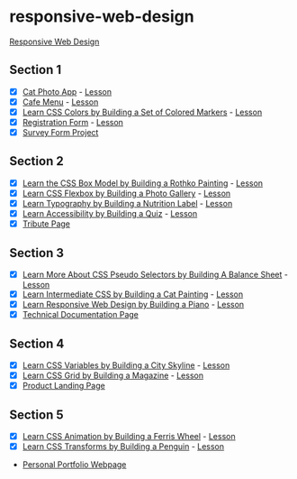 # responsive-web-design

[Responsive Web Design](https://www.freecodecamp.org/learn/2022/responsive-web-design/)

## Section 1

- [x] [Cat Photo App](/responsive-web-design/section-1/cat-photo-app) - [Lesson](https://www.freecodecamp.org/learn/2022/responsive-web-design/learn-html-by-building-a-cat-photo-app)
- [x] [Cafe Menu](/responsive-web-design/section-1/cafe-menu/index) - [Lesson](https://www.freecodecamp.org/learn/2022/responsive-web-design/learn-basic-css-by-building-a-cafe-menu)
- [x] [Learn CSS Colors by Building a Set of Colored Markers](/responsive-web-design/section-1/learn-css-colors-by-building-a-set-of-colored-markers/index.html) - [Lesson](https://www.freecodecamp.org/learn/2022/responsive-web-design/learn-css-colors-by-building-a-set-of-colored-markers)
- [x] [Registration Form](/responsive-web-design/section-1/learn-html-forms-by-building-a-registration-form/index) - [Lesson](https://www.freecodecamp.org/learn/2022/responsive-web-design/learn-html-forms-by-building-a-registration-form)
- [x] [Survey Form Project](/responsive-web-design/section-1/build-a-survey-form-project/index)

## Section 2

- [x] [Learn the CSS Box Model by Building a Rothko Painting](/responsive-web-design/section-2/learn-the-css-box-model-by-building-a-rothko-painting/index) - [Lesson](https://www.freecodecamp.org/learn/2022/responsive-web-design/learn-the-css-box-model-by-building-a-rothko-painting)
- [x] [Learn CSS Flexbox by Building a Photo Gallery](/responsive-web-design/section-2/learn-css-flexbox-by-building-a-photo-gallery/index) - [Lesson](https://www.freecodecamp.org/learn/2022/responsive-web-design/learn-css-flexbox-by-building-a-photo-gallery)
- [x] [Learn Typography by Building a Nutrition Label](/responsive-web-design/section-2/learn-typography-by-building-a-nutrition-label/index) - [Lesson](https://www.freecodecamp.org/learn/2022/responsive-web-design/learn-typography-by-building-a-nutrition-label)
- [x] [Learn Accessibility by Building a Quiz](/responsive-web-design/section-2/learn-accessibility-by-building-a-quiz/index) - [Lesson](https://www.freecodecamp.org/learn/2022/responsive-web-design/learn-accessibility-by-building-a-quiz)
- [x] [Tribute Page](/responsive-web-design/section-2/build-a-tribute-page-project/index)

## Section 3

- [x] [Learn More About CSS Pseudo Selectors by Building A Balance Sheet](/responsive-web-design/section-3/learn-more-about-css-pseudo-selectors-by-building-a-balance-sheet/index) - [Lesson](https://www.freecodecamp.org/learn/2022/responsive-web-design/learn-more-about-css-pseudo-selectors-by-building-a-balance-sheet)
- [x] [Learn Intermediate CSS by Building a Cat Painting](/responsive-web-design/section-3/learn-intermediate-css-by-building-a-cat-painting/index) - [Lesson](https://www.freecodecamp.org/learn/2022/responsive-web-design/learn-intermediate-css-by-building-a-cat-painting)
- [x] [Learn Responsive Web Design by Building a Piano](/responsive-web-design/section-3/learn-responsive-web-design-by-building-a-piano/index) - [Lesson](https://www.freecodecamp.org/learn/2022/responsive-web-design/learn-responsive-web-design-by-building-a-piano)
- [x] [Technical Documentation Page](/responsive-web-design/section-3/build-a-technical-documentation-page-project/index)

## Section 4

- [x] [Learn CSS Variables by Building a City Skyline](/responsive-web-design/section-4/learn-css-variables-by-building-a-city-skyline/index) - [Lesson](https://www.freecodecamp.org/learn/2022/responsive-web-design/learn-css-variables-by-building-a-city-skyline/)
- [x] [Learn CSS Grid by Building a Magazine](/responsive-web-design/section-4/learn-css-grid-by-building-a-magazine/index) - [Lesson](https://www.freecodecamp.org/learn/2022/responsive-web-design/learn-css-grid-by-building-a-magazine)
- [x] [Product Landing Page](/responsive-web-design/section-4/build-a-product-landing-page-project/index)

## Section 5

- [x] [Learn CSS Animation by Building a Ferris Wheel](/responsive-web-design/section-5/learn-css-animation-by-building-a-ferris-wheel/index) - [Lesson](https://www.freecodecamp.org/learn/2022/responsive-web-design/learn-css-animation-by-building-a-ferris-wheel)
- [x] [Learn CSS Transforms by Building a Penguin](/responsive-web-design/section-5/learn-css-transforms-by-building-a-penguin/index) - [Lesson](https://www.freecodecamp.org/learn/2022/responsive-web-design/learn-css-transforms-by-building-a-penguin)
- [Personal Portfolio Webpage](/responsive-web-design/section-5/build-a-personal-portfolio-webpage-project/index)
